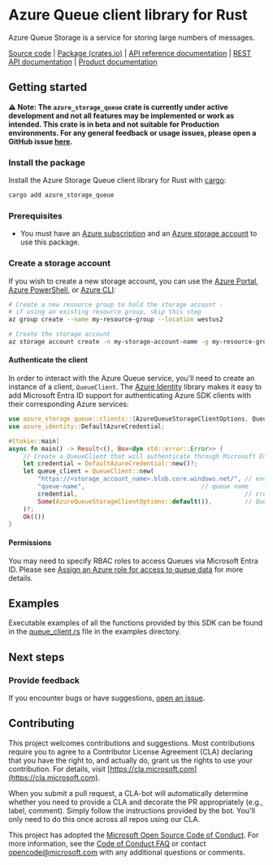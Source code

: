 # Azure Queue client library for Rust

Azure Queue Storage is a service for storing large numbers of messages.

[Source code] | [Package (crates.io)] | [API reference documentation] | [REST API documentation] | [Product documentation]

## Getting started

**⚠️ Note: The `azure_storage_queue` crate is currently under active development and not all features may be implemented or work as intended. This crate is in beta and not suitable for Production environments. For any general feedback or usage issues, please open a GitHub issue [here](https://github.com/Azure/azure-sdk-for-rust/issues).**

### Install the package

Install the Azure Storage Queue client library for Rust with [cargo]:

```sh
cargo add azure_storage_queue
```

### Prerequisites

* You must have an [Azure subscription] and an [Azure storage account] to use this package.

### Create a storage account

If you wish to create a new storage account, you can use the
[Azure Portal], [Azure PowerShell], or [Azure CLI]:

```sh
# Create a new resource group to hold the storage account -
# if using an existing resource group, skip this step
az group create --name my-resource-group --location westus2

# Create the storage account
az storage account create -n my-storage-account-name -g my-resource-group
```

#### Authenticate the client

In order to interact with the Azure Queue service, you'll need to create an instance of a client, `QueueClient`. The [Azure Identity] library makes it easy to add Microsoft Entra ID support for authenticating Azure SDK clients with their corresponding Azure services:

```rust no_run
use azure_storage_queue::clients::{AzureQueueStorageClientOptions, QueueClient};
use azure_identity::DefaultAzureCredential;

#[tokio::main]
async fn main() -> Result<(), Box<dyn std::error::Error>> {
    // Create a QueueClient that will authenticate through Microsoft Entra ID
    let credential = DefaultAzureCredential::new()?;
    let queue_client = QueueClient::new(
        "https://<storage_account_name>.blob.core.windows.net/", // endpoint
        "queue-name",                                // queue name
        credential,                                              // credential
        Some(AzureQueueStorageClientOptions::default()),         // QueueClient options
    )?;
    Ok(())
}
```

#### Permissions

You may need to specify RBAC roles to access Queues via Microsoft Entra ID. Please see [Assign an Azure role for access to queue data] for more details.

## Examples

Executable examples of all the functions provided by this SDK can be found in the [queue_client.rs](./examples/queue_client.rs) file in the examples directory.

## Next steps

### Provide feedback

If you encounter bugs or have suggestions, [open an issue](https://github.com/Azure/azure-sdk-for-rust/issues).

## Contributing

This project welcomes contributions and suggestions. Most contributions require you to agree to a Contributor License Agreement (CLA) declaring that you have the right to, and actually do, grant us the rights to use your contribution. For details, visit [https://cla.microsoft.com](https://cla.microsoft.com).

When you submit a pull request, a CLA-bot will automatically determine whether you need to provide a CLA and decorate the PR appropriately (e.g., label, comment). Simply follow the instructions provided by the bot. You'll only need to do this once across all repos using our CLA.

This project has adopted the [Microsoft Open Source Code of Conduct](https://opensource.microsoft.com/codeofconduct/). For more information, see the [Code of Conduct FAQ](https://opensource.microsoft.com/codeofconduct/faq/) or contact [opencode@microsoft.com](mailto:opencode@microsoft.com) with any additional questions or comments.

<!-- LINKS -->
[Azure subscription]: https://azure.microsoft.com/free/
[Azure storage account]: https://learn.microsoft.com/azure/storage/common/storage-account-overview
[Azure Portal]: https://learn.microsoft.com/azure/storage/common/storage-quickstart-create-account?tabs=azure-portal
[Azure PowerShell]: https://learn.microsoft.com/azure/storage/common/storage-quickstart-create-account?tabs=azure-powershell
[Azure CLI]: https://learn.microsoft.com/azure/storage/common/storage-quickstart-create-account?tabs=azure-cli
[cargo]: https://dev-doc.rust-lang.org/stable/cargo/commands/cargo.html
[Azure Identity]: https://github.com/Azure/azure-sdk-for-rust/tree/main/sdk/identity/azure_identity
[API reference documentation]: https://docs.rs/crate/azure_storage_queue/latest
[Package (crates.io)]: https://crates.io/crates/azure_storage_queue
[Source code]: https://github.com/Azure/azure-sdk-for-rust/tree/main/sdk/storage/azure_storage_queue
[REST API documentation]: https://learn.microsoft.com/en-us/rest/api/storageservices/queue-service-rest-api
[Product documentation]: https://learn.microsoft.com/en-gb/azure/storage/queues/storage-queues-introduction
[Assign an Azure role for access to queue data]: https://learn.microsoft.com/en-gb/azure/storage/queues/assign-azure-role-data-access?tabs=portal
